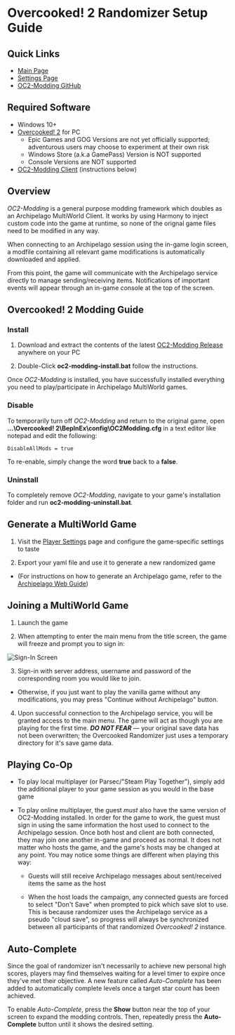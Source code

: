 # Overcooked! 2 Randomizer Setup Guide

## Quick Links
- [Main Page](../../../../games/Overcooked!%202/info/en)
- [Settings Page](../../../../games/Overcooked!%202/player-settings)
- [OC2-Modding GitHub](https://github.com/toasterparty/oc2-modding)

## Required Software

- Windows 10+
- [Overcooked! 2](https://store.steampowered.com/bundle/13608/Overcooked_2___Gourmet_Edition/) for PC
    - Epic Games and GOG Versions are not yet officially supported; adventurous users may choose to experiment at their own risk
    - Windows Store (a.k.a GamePass) Version is NOT supported
    - Console Versions are NOT supported
- [OC2-Modding Client](https://github.com/toasterparty/oc2-modding/releases) (instructions below)

## Overview

*OC2-Modding* is a general purpose modding framework which doubles as an Archipelago MultiWorld Client. It works by using Harmony to inject custom code into the game at runtime, so none of the orignal game files need to be modified in any way.

When connecting to an Archipelago session using the in-game login screen, a modfile containing all relevant game modifications is automatically downloaded and applied.

From this point, the game will communicate with the Archipelago service directly to manage sending/receiving items. Notifications of important events will appear through an in-game console at the top of the screen.

## Overcooked! 2 Modding Guide

### Install

1. Download and extract the contents of the latest [OC2-Modding Release](https://github.com/toasterparty/oc2-modding/releases) anywhere on your PC

2. Double-Click **oc2-modding-install.bat** follow the instructions.

Once *OC2-Modding* is installed, you have successfully installed everything you need to play/participate in Archipelago MultiWorld games.

### Disable

To temporarily turn off *OC2-Modding* and return to the original game, open **...\Overcooked! 2\BepInEx\config\OC2Modding.cfg** in a text editor like notepad and edit the following:

`DisableAllMods = true`

To re-enable, simply change the word **true** back to a **false**.

### Uninstall

To completely remove *OC2-Modding*, navigate to your game's installation folder and run **oc2-modding-uninstall.bat**.

## Generate a MultiWorld Game

1. Visit the [Player Settings](../../../../games/Overcooked!%202/player-settings) page and configure the game-specific settings to taste

2. Export your yaml file and use it to generate a new randomized game
- (For instructions on how to generate an Archipelago game, refer to the [Archipelago Web Guide](../../../../tutorial/Archipelago/using_website/en))

## Joining a MultiWorld Game

1. Launch the game

2. When attempting to enter the main menu from the title screen, the game will freeze and prompt you to sign in:

![Sign-In Screen](https://i.imgur.com/goMy7o2.png)

3. Sign-in with server address, username and password of the corresponding room you would like to join.
- Otherwise, if you just want to play the vanilla game without any modifications, you may press "Continue without Archipelago" button.

4. Upon successful connection to the Archipelago service, you will be granted access to the main menu. The game will act as though you are playing for the first time. ***DO NOT FEAR*** — your original save data has not been overwritten; the Overcooked Randomizer just uses a temporary directory for it's save game data.

## Playing Co-Op

- To play local multiplayer (or Parsec/"Steam Play Together"), simply add the additional player to your game session as you would in the base game

- To play online multiplayer, the guest *must* also have the same version of OC2-Modding installed. In order for the game to work, the guest must sign in using the same information the host used to connect to the Archipelago session. Once both host and client are both connected, they may join one another in-game and proceed as normal. It does not matter who hosts the game, and the game's hosts may be changed at any point. You may notice some things are different when playing this way:

    - Guests will still receive Archipelago messages about sent/received items the same as the host
    
    - When the host loads the campaign, any connected guests are forced to select "Don't Save" when prompted to pick which save slot to use. This is because randomizer uses the Archipelago service as a pseudo "cloud save", so progress will always be synchronized between all participants of that randomized *Overcooked! 2* instance.

## Auto-Complete

Since the goal of randomizer isn't necessarily to achieve new personal high scores, players may find themselves waiting for a level timer to expire once they've met their objective. A new feature called *Auto-Complete* has been added to automatically complete levels once a target star count has been achieved.

To enable *Auto-Complete*, press the **Show** button near the top of your screen to expand the modding controls. Then, repeatedly press the **Auto-Complete** button until it shows the desired setting.
